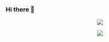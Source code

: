 ### Hi there 👋

<p align="center">
  <img src="https://github-readme-stats.vercel.app/api?username=rasulagarzayev1&show_icons=true&count_private=true&theme=algolia">
</p>
<p align="center">
  <img src="https://github-readme-stats.vercel.app/api/top-langs/?username=rasulagarzayev1&layout=compact&theme=algolia&card_width=445">
</p>

<!--
**rasulagarzayev1/rasulagarzayev1** is a ✨ _special_ ✨ repository because its `README.md` (this file) appears on your GitHub profile.

Here are some ideas to get you started:

- 🔭 I’m currently working on ...
- 🌱 I’m currently learning ...
- 👯 I’m looking to collaborate on ...
- 🤔 I’m looking for help with ...
- 💬 Ask me about ...
- 📫 How to reach me: ...
- 😄 Pronouns: ...
- ⚡ Fun fact: ...
-->
